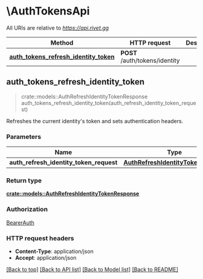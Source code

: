 # \AuthTokensApi

All URIs are relative to *https://api.rivet.gg*

Method | HTTP request | Description
------------- | ------------- | -------------
[**auth_tokens_refresh_identity_token**](AuthTokensApi.md#auth_tokens_refresh_identity_token) | **POST** /auth/tokens/identity | 



## auth_tokens_refresh_identity_token

> crate::models::AuthRefreshIdentityTokenResponse auth_tokens_refresh_identity_token(auth_refresh_identity_token_request)


Refreshes the current identity's token and sets authentication headers.

### Parameters


Name | Type | Description  | Required | Notes
------------- | ------------- | ------------- | ------------- | -------------
**auth_refresh_identity_token_request** | [**AuthRefreshIdentityTokenRequest**](AuthRefreshIdentityTokenRequest.md) |  | [required] |

### Return type

[**crate::models::AuthRefreshIdentityTokenResponse**](AuthRefreshIdentityTokenResponse.md)

### Authorization

[BearerAuth](../README.md#BearerAuth)

### HTTP request headers

- **Content-Type**: application/json
- **Accept**: application/json

[[Back to top]](#) [[Back to API list]](../README.md#documentation-for-api-endpoints) [[Back to Model list]](../README.md#documentation-for-models) [[Back to README]](../README.md)

